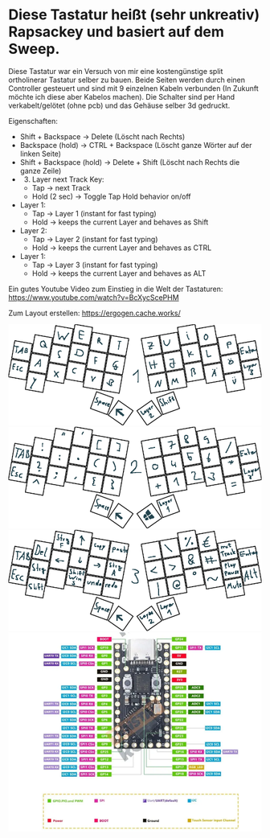 # Diese Tastatur heißt (sehr unkreativ) Rapsackey und basiert auf dem Sweep. #
Diese Tastatur war ein Versuch von mir eine kostengünstige split ortholinerar Tastatur selber zu bauen.
Beide Seiten werden durch einen Controller gesteuert und sind mit 9 einzelnen Kabeln verbunden (In Zukunft möchte ich diese aber Kabelos machen).
Die Schalter sind per Hand verkabelt/gelötet (ohne pcb) und das Gehäuse selber 3d gedruckt.

Eigenschaften:
- Shift + Backspace -> Delete (Löscht nach Rechts)
- Backspace (hold) -> CTRL + Backspace (Löscht ganze Wörter auf der linken Seite)
- Shift + Backspace (hold) -> Delete + Shift (Löscht nach Rechts die ganze Zeile)
- 3. Layer next Track Key:
    * Tap -> next Track
    * Hold (2 sec) -> Toggle Tap Hold behavior on/off
- Layer 1:
    * Tap -> Layer 1 (instant for fast typing)
    * Hold -> keeps the current Layer and behaves as Shift
- Layer 2:
    * Tap -> Layer 2 (instant for fast typing)
    * Hold -> keeps the current Layer and behaves as CTRL
- Layer 1:
    * Tap -> Layer 3 (instant for fast typing)
    * Hold -> keeps the current Layer and behaves as ALT

Ein gutes Youtube Video zum Einstieg in die Welt der Tastaturen: https://www.youtube.com/watch?v=BcXycScePHM

Zum Layout erstellen: https://ergogen.cache.works/


![Layer 1:](KeyboardLayer1.png)
![Layer 2:](KeyboardLayer2.png)
![Layer 3:](KeyboardLayer3.png)
![Controller: Pro Micro RP2040](controllerLayout.PNG)


